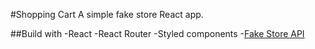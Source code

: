 #Shopping Cart
A simple fake store React app.

##Build with
-React
-React Router
-Styled components -[Fake Store API](https://fakestoreapi.com/)
